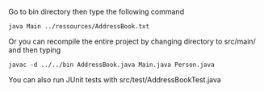 Go to bin directory then type the following command 
```
java Main ../ressources/AddressBook.txt
```
Or you can recompile the entire project by changing directory to src/main/ and then typing 
```
javac -d ../../bin AddressBook.java Main.java Person.java
```
You can also run JUnit tests with src/test/AddressBookTest.java
